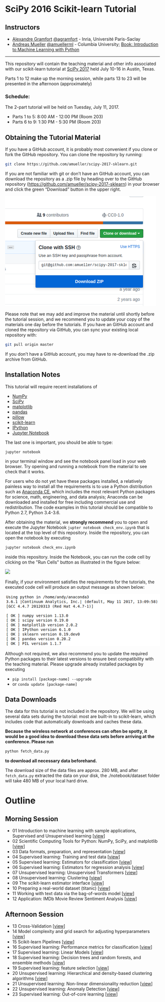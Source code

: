 SciPy 2016 Scikit-learn Tutorial
================================


Instructors
-----------

- [Alexandre Gramfort](http://http://alexandre.gramfort.net/)  [@agramfort](https://twitter.com/agramfort) - Inria, Université Paris-Saclay
- [Andreas Mueller](http://amuller.github.io) [@amuellerml](https://twitter.com/amuellerml) - Columbia University; [Book: Introduction to Machine Learning with Python](http://shop.oreilly.com/product/0636920030515.do)

---


This repository will contain the teaching material and other info associated with our scikit-learn tutorial
at [SciPy 2017](http://scipy2017.scipy.org/) held July 10-16 in Austin, Texas.

Parts 1 to 12 make up the morning session, while
parts 13 to 23 will be presented in the afternoon (approximately)

### Schedule:

The 2-part tutorial will be held on Tuesday, July 11, 2017.

- Parts 1 to 5: 8:00 AM - 12:00 PM (Room 203)
- Parts 6 to 9: 1:30 PM - 5:30 PM (Room 203)



Obtaining the Tutorial Material
------------------


If you have a GitHub account, it is probably most convenient if you clone or
fork the GitHub repository. You can clone the repository by running:

```bash
git clone https://github.com/amueller/scipy-2017-sklearn.git

```

 If you are not familiar with git or don’t have an
GitHub account, you can download the repository as a .zip file by heading over
to the GitHub repository (https://github.com/amueller/scipy-2017-sklearn) in
your browser and click the green “Download” button in the upper right.

![](images/download-repo.png)

Please note that we may add and improve the material until shortly before the
tutorial session, and we recommend you to update your copy of the materials one
day before the tutorials. If you have an GitHub account and cloned the
repository via GitHub, you can sync your existing local repository with:

```bash
git pull origin master
```

If you don’t have a GitHub account, you may have to re-download the .zip
archive from GitHub.


Installation Notes
------------------

This tutorial will require recent installations of

- [NumPy](http://www.numpy.org)
- [SciPy](http://www.scipy.org)
- [matplotlib](http://matplotlib.org)
- [pandas](http://pandas.pydata.org)
- [pillow](https://python-pillow.org)
- [scikit-learn](http://scikit-learn.org/stable/)
- [IPython](http://ipython.readthedocs.org/en/stable/)
- [Jupyter Notebook](http://jupyter.org)


The last one is important, you should be able to type:

    jupyter notebook

in your terminal window and see the notebook panel load in your web browser.
Try opening and running a notebook from the material to see check that it works.

For users who do not yet have these  packages installed, a relatively
painless way to install all the requirements is to use a Python distribution
such as [Anaconda CE](http://store.continuum.io/ "Anaconda CE"), which includes
the most relevant Python packages for science, math, engineering, and
data analysis; Anaconda can be downloaded and installed for free
including commercial use and redistribution.
The code examples in this tutorial should be compatible to Python 2.7,
Python 3.4-3.6.

After obtaining the material, we **strongly recommend** you to open and execute
the Jupyter Notebook `jupter notebook check_env.ipynb` that is located at the
top level of this repository. Inside the repository, you can open the notebook
by executing

```bash
jupyter notebook check_env.ipynb
```

inside this repository. Inside the Notebook, you can run the code cell by
clicking on the "Run Cells" button as illustrated in the figure below:

![](images/check_env-1.png)


Finally, if your environment satisfies the requirements for the tutorials, the
executed code cell will produce an output message as shown below:

![](images/check_env-2.png)

Although not required, we also recommend you to update the required Python
packages to their latest versions to ensure best compatibility with the
teaching material. Please upgrade already installed packages by executing

- `pip install [package-name] --upgrade`  
- or `conda update [package-name]`



Data Downloads
--------------

The data for this tutorial is not included in the repository.  We will be
using several data sets during the tutorial: most are built-in to
scikit-learn, which
includes code that automatically downloads and caches these
data.

**Because the wireless network
at conferences can often be spotty, it would be a good idea to download these
data sets before arriving at the conference.
Please run**
```bash
python fetch_data.py
```
**to download all necessary data beforehand.**

The download size of the data files are approx. 280 MB, and after `fetch_data.py`
extracted the data on your disk, the ./notebook/dataset folder will take 480 MB
of your local hard drive.


Outline
=======

Morning Session
---------------

- 01 Introduction to machine learning with sample applications, Supervised and Unsupervised learning [[view](notebooks/01.Introduction_to_Machine_Learning.ipynb)]
- 02 Scientific Computing Tools for Python: NumPy, SciPy, and matplotlib [[view](notebooks/02.Scientific_Computing_Tools_in_Python.ipynb)]
- 03 Data formats, preparation, and representation [[view](notebooks/03.Data_Representation_for_Machine_Learning.ipynb)]
- 04 Supervised learning: Training and test data [[view](notebooks/04.Training_and_Testing_Data.ipynb)]
- 05 Supervised learning: Estimators for classification [[view](notebooks/05.Supervised_Learning-Classification.ipynb)]
- 06 Supervised learning: Estimators for regression analysis [[view](notebooks/06.Supervised_Learning-Regression.ipynb)]
- 07 Unsupervised learning: Unsupervised Transformers [[view](notebooks/07.Unsupervised_Learning-Transformations_and_Dimensionality_Reduction.ipynb)]
- 08 Unsupervised learning: Clustering [[view](notebooks/08.Unsupervised_Learning-Clustering.ipynb)]
- 09 The scikit-learn estimator interface [[view](notebooks/09.Review_of_Scikit-learn_API.ipynb)]
- 10 Preparing a real-world dataset (titanic) [[view](notebooks/10.Case_Study-Titanic_Survival.ipynb)]
- 11 Working with text data via the bag-of-words model [[view](notebooks/11.Text_Feature_Extraction.ipynb)]
- 12 Application: IMDb Movie Review Sentiment Analysis [[view](notebooks/12.Case_Study-SMS_Spam_Detection.ipynb)]

Afternoon Session
-----------------

- 13 Cross-Validation [[view](notebooks/13.Cross_Validation.ipynb)]
- 14 Model complexity and grid search for adjusting hyperparameters [[view](notebooks/14.Model_Complexity_and_GridSearchCV.ipynb)]
- 15 Scikit-learn Pipelines [[view](notebooks/15.Pipelining_Estimators.ipynb)]
- 16 Supervised learning: Performance metrics for classification [[view](notebooks/16.Performance_metrics_and_Model_Evaluation.ipynb)]
- 17 Supervised learning: Linear Models [[view](notebooks/17.In_Depth-Linear_Models.ipynb)]
- 18 Supervised learning: Decision trees and random forests, and ensemble methods [[view](notebooks/18.In_Depth-Trees_and_Forests.ipynb)]
- 19 Supervised learning: feature selection [[view](notebooks/19.Feature_Selection.ipynb)]
- 20 Unsupervised learning: Hierarchical and density-based clustering algorithms [[view](notebooks/20.Unsupervised_learning-Hierarchical_and_density-based_clustering_algorithms.ipynb)]
- 21 Unsupervised learning: Non-linear dimensionality reduction [[view](notebooks/21.Unsupervised_learning-Non-linear_dimensionality_reduction.ipynb)]
- 22 Unsupervised learning: Anomaly Detection [[view](notebooks/22.Unsupervised_learning-anomaly_detection.ipynb)]
- 23 Supervised learning: Out-of-core learning [[view](notebooks/23.Out-of-core_Learning_Large_Scale_Text_Classification.ipynb)]
